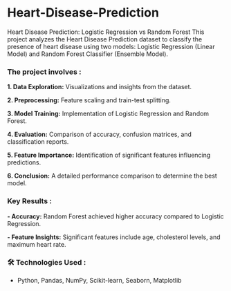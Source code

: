 # Heart-Disease-Prediction
Heart Disease Prediction: Logistic Regression vs Random Forest This project analyzes the Heart Disease Prediction dataset to classify the presence of heart disease using two models: Logistic Regression (Linear Model) and Random Forest Classifier (Ensemble Model).

### The project involves :

**1. Data Exploration:**  Visualizations and insights from the dataset.

**2. Preprocessing:** Feature scaling and train-test splitting.

**3. Model Training:** Implementation of Logistic Regression and Random Forest.

**4. Evaluation:** Comparison of accuracy, confusion matrices, and classification reports.

**5. Feature Importance:** Identification of significant features influencing predictions.

**6. Conclusion:** A detailed performance comparison to determine the best model.

### Key Results :
**- Accuracy:** Random Forest achieved higher accuracy compared to Logistic Regression.

**- Feature Insights:** Significant features include age, cholesterol levels, and maximum heart rate.

### 🛠 Technologies Used :
- Python, Pandas, NumPy, Scikit-learn, Seaborn, Matplotlib

